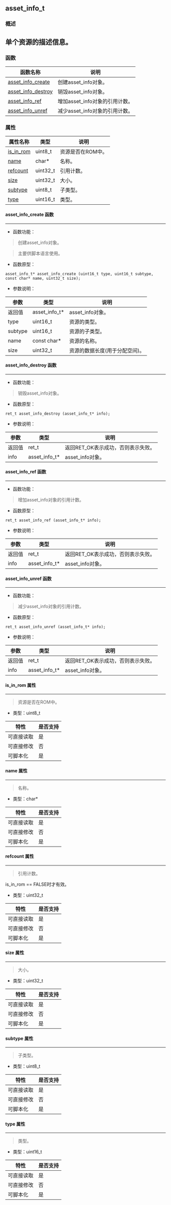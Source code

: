 ## asset\_info\_t
### 概述
单个资源的描述信息。
----------------------------------
### 函数
<p id="asset_info_t_methods">

| 函数名称 | 说明 | 
| -------- | ------------ | 
| <a href="#asset_info_t_asset_info_create">asset\_info\_create</a> | 创建asset_info对象。 |
| <a href="#asset_info_t_asset_info_destroy">asset\_info\_destroy</a> | 销毁asset_info对象。 |
| <a href="#asset_info_t_asset_info_ref">asset\_info\_ref</a> | 增加asset_info对象的引用计数。 |
| <a href="#asset_info_t_asset_info_unref">asset\_info\_unref</a> | 减少asset_info对象的引用计数。 |
### 属性
<p id="asset_info_t_properties">

| 属性名称 | 类型 | 说明 | 
| -------- | ----- | ------------ | 
| <a href="#asset_info_t_is_in_rom">is\_in\_rom</a> | uint8\_t | 资源是否在ROM中。 |
| <a href="#asset_info_t_name">name</a> | char* | 名称。 |
| <a href="#asset_info_t_refcount">refcount</a> | uint32\_t | 引用计数。 |
| <a href="#asset_info_t_size">size</a> | uint32\_t | 大小。 |
| <a href="#asset_info_t_subtype">subtype</a> | uint8\_t | 子类型。 |
| <a href="#asset_info_t_type">type</a> | uint16\_t | 类型。 |
#### asset\_info\_create 函数
-----------------------

* 函数功能：

> <p id="asset_info_t_asset_info_create">创建asset_info对象。

> 主要供脚本语言使用。

* 函数原型：

```
asset_info_t* asset_info_create (uint16_t type, uint16_t subtype, const char* name, uint32_t size);
```

* 参数说明：

| 参数 | 类型 | 说明 |
| -------- | ----- | --------- |
| 返回值 | asset\_info\_t* | asset\_info对象。 |
| type | uint16\_t | 资源的类型。 |
| subtype | uint16\_t | 资源的子类型。 |
| name | const char* | 资源的名称。 |
| size | uint32\_t | 资源的数据长度(用于分配空间)。 |
#### asset\_info\_destroy 函数
-----------------------

* 函数功能：

> <p id="asset_info_t_asset_info_destroy">销毁asset_info对象。

* 函数原型：

```
ret_t asset_info_destroy (asset_info_t* info);
```

* 参数说明：

| 参数 | 类型 | 说明 |
| -------- | ----- | --------- |
| 返回值 | ret\_t | 返回RET\_OK表示成功，否则表示失败。 |
| info | asset\_info\_t* | asset\_info对象。 |
#### asset\_info\_ref 函数
-----------------------

* 函数功能：

> <p id="asset_info_t_asset_info_ref">增加asset_info对象的引用计数。

* 函数原型：

```
ret_t asset_info_ref (asset_info_t* info);
```

* 参数说明：

| 参数 | 类型 | 说明 |
| -------- | ----- | --------- |
| 返回值 | ret\_t | 返回RET\_OK表示成功，否则表示失败。 |
| info | asset\_info\_t* | asset\_info对象。 |
#### asset\_info\_unref 函数
-----------------------

* 函数功能：

> <p id="asset_info_t_asset_info_unref">减少asset_info对象的引用计数。

* 函数原型：

```
ret_t asset_info_unref (asset_info_t* info);
```

* 参数说明：

| 参数 | 类型 | 说明 |
| -------- | ----- | --------- |
| 返回值 | ret\_t | 返回RET\_OK表示成功，否则表示失败。 |
| info | asset\_info\_t* | asset\_info对象。 |
#### is\_in\_rom 属性
-----------------------
> <p id="asset_info_t_is_in_rom">资源是否在ROM中。

* 类型：uint8\_t

| 特性 | 是否支持 |
| -------- | ----- |
| 可直接读取 | 是 |
| 可直接修改 | 否 |
| 可脚本化   | 是 |
#### name 属性
-----------------------
> <p id="asset_info_t_name">名称。

* 类型：char*

| 特性 | 是否支持 |
| -------- | ----- |
| 可直接读取 | 是 |
| 可直接修改 | 否 |
| 可脚本化   | 是 |
#### refcount 属性
-----------------------
> <p id="asset_info_t_refcount">引用计数。
is\_in\_rom == FALSE时才有效。

* 类型：uint32\_t

| 特性 | 是否支持 |
| -------- | ----- |
| 可直接读取 | 是 |
| 可直接修改 | 否 |
| 可脚本化   | 是 |
#### size 属性
-----------------------
> <p id="asset_info_t_size">大小。

* 类型：uint32\_t

| 特性 | 是否支持 |
| -------- | ----- |
| 可直接读取 | 是 |
| 可直接修改 | 否 |
| 可脚本化   | 是 |
#### subtype 属性
-----------------------
> <p id="asset_info_t_subtype">子类型。

* 类型：uint8\_t

| 特性 | 是否支持 |
| -------- | ----- |
| 可直接读取 | 是 |
| 可直接修改 | 否 |
| 可脚本化   | 是 |
#### type 属性
-----------------------
> <p id="asset_info_t_type">类型。

* 类型：uint16\_t

| 特性 | 是否支持 |
| -------- | ----- |
| 可直接读取 | 是 |
| 可直接修改 | 否 |
| 可脚本化   | 是 |
